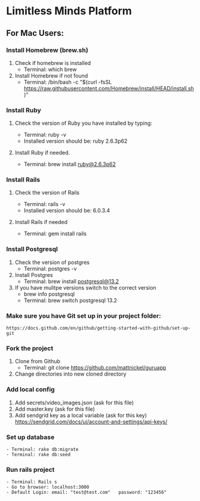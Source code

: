 # Limitless Minds Platform



## For Mac Users:
### Install Homebrew (brew.sh)
1. Check if homebrew is installed
   * Terminal: which brew
2. Install Homebrew if not found
    - Terminal: /bin/bash -c "$(curl -fsSL https://raw.githubusercontent.com/Homebrew/install/HEAD/install.sh)"

### Install Ruby
1. Check the version of Ruby you have installed by typing:
   - Terminal: ruby -v
   - Installed version should be: ruby 2.6.3p62

2. Install Ruby if needed.
   - Terminal: brew install ruby@2.6.3p62

### Install Rails
1. Check the version of Rails
    - Terminal: rails -v
    - Installed version should be: 6.0.3.4
  
2. Install Rails if needed
    - Terminal: gem install rails

### Install Postgresql
1. Check the version of postgres
    - Terminal: postgres -v
2. Install Postgres
    - Terminal: brew install postgresql@13.2
3. If you have mulitpe versions switch to the correct version
    - brew info postgresql
    - Terminal: brew switch postgresql 13.2 

### Make sure you have Git set up in your project folder:
    https://docs.github.com/en/github/getting-started-with-github/set-up-git

### Fork the project
1. Clone from Github
    - Terminal: git clone https://github.com/mattnickel/guruapp
2. Change directories into new cloned directory

### Add local config
1. Add secrets/video_images.json (ask for this file)
2. Add master.key (ask for this file)
3. Add sendgrid key as a local variable (ask for this key)
      https://sendgrid.com/docs/ui/account-and-settings/api-keys/

### Set up database
    - Terminal: rake db:migrate
    - Terminal: rake db:seed

### Run rails project
    - Terminal: Rails s
    - Go to browser: localhost:3000
    - Default Login: email: "test@test.com"   password: "123456"
